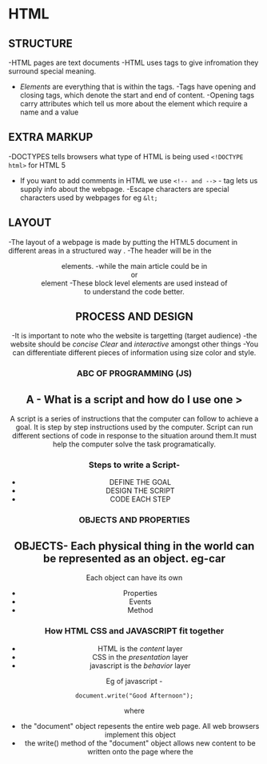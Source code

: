 # HTML

## STRUCTURE

-HTML pages are text documents
-HTML uses tags to give infromation they surround special meaning.
- *Elements* are everything that is within the tags.
-Tags have opening and closing tags, which denote the start and end of content.
-Opening tags carry attributes which tell us more about the element which require
 a name and a value

## EXTRA MARKUP

-DOCTYPES tells browsers what type of HTML is being used `<!DOCTYPE html>` for HTML 5
- If you want to add comments in HTML we use `<!-- and -->`
-<meta> tag lets us supply info about the webpage.
-Escape characters are special characters used by webpages for eg `&lt;`

## LAYOUT
-The layout of a webpage is made by putting the HTML5 document in different areas in a structured way .
-The header will be in the <header> elements.
-while the main article could be in <article> or <section> element 
-These block level elements are used instead of <div> to understand the code better.

## PROCESS AND DESIGN
-It is important to note who the website is targetting (target audience)
-the website should be *concise* *Clear* and *interactive* amongst other things
-You can differentiate different pieces of information using size color and style.

# ABC OF PROGRAMMING (JS)

## A - What is a script and how do I use one >

A script is a series of instructions that the computer can follow to achieve a goal. It is step by step instructions used 
by the computer.
Script can run different sections of code in response to the situation around them.It must help the computer solve the task programatically.


### Steps to write a Script-

- DEFINE THE GOAL
- DESIGN THE SCRIPT
- CODE EACH STEP

# OBJECTS AND PROPERTIES

## OBJECTS- Each physical thing in the world can be represented as an object. eg-car
   
   Each object can have its own

- Properties
- Events
- Method

# How HTML CSS and JAVASCRIPT fit together

- HTML is the *content* layer
- CSS in the *presentation* layer
- javascript is the *behavior* layer

Eg of javascript - 

`document.write("Good Afternoon");`

where 
- the "document" object repesents the entire web page. All web browsers implement this object
- the write() method of the "document" object allows new content to be written onto the page where the <script> element sits.
- *parameters* are placed in the (). So in this case the *write* method needs to know what to write onto the page.

